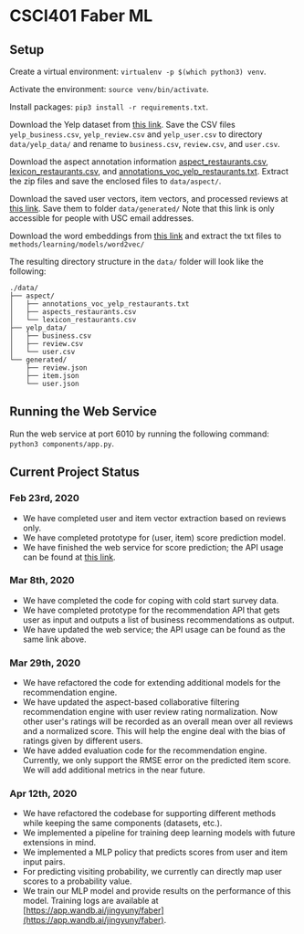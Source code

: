 # CSCI401 Faber ML

## Setup

Create a virtual environment: `virtualenv -p $(which python3) venv`.

Activate the environment: `source venv/bin/activate`.

Install packages: `pip3 install -r requirements.txt`.

Download the Yelp dataset from [this link](https://www.kaggle.com/yelp-dataset/yelp-dataset/version/4). Save the CSV files `yelp_business.csv`, `yelp_review.csv` and `yelp_user.csv` to directory `data/yelp_data/` and rename to `business.csv`, `review.csv`, and `user.csv`.

Download the aspect annotation information [aspect\_restaurants.csv](http://ir.ii.uam.es/aspects/data/vocabularies/aspects_restaurants.zip), [lexicon\_restaurants.csv](http://ir.ii.uam.es/aspects/data/lexicons/lexicon_restaurants.zip), and [annotations\_voc\_yelp\_restaurants.txt](http://ir.ii.uam.es/aspects/data/annotations/voc/annotations_voc_yelp_restaurants.zip). Extract the zip files and save the enclosed files to `data/aspect/`.

Download the saved user vectors, item vectors, and processed reviews at [this link](https://drive.google.com/drive/folders/1Jt3U2ix-zsZljOEYikY8Hc3y_kLDYH5G?usp=sharing). Save them to folder `data/generated/` Note that this link is only accessible for people with USC email addresses.

Download the word embeddings from [this link](http://nlp.stanford.edu/data/glove.6B.zip) and extract the txt files to `methods/learning/models/word2vec/`

The resulting directory structure in the `data/` folder will look like the following:

```
./data/
├── aspect/
│   ├── annotations_voc_yelp_restaurants.txt
│   ├── aspects_restaurants.csv
│   └── lexicon_restaurants.csv
├── yelp_data/
│   ├── business.csv
│   ├── review.csv
│   └── user.csv
└── generated/
    ├── review.json
    ├── item.json
    └── user.json
```

## Running the Web Service

Run the web service at port 6010 by running the following command: `python3 components/app.py`.

## Current Project Status

### Feb 23rd, 2020

* We have completed user and item vector extraction based on reviews only.
* We have completed prototype for (user, item) score prediction model.
* We have finished the web service for score prediction; the API usage can be found at [this link](https://www.getpostman.com/collections/8973bb93151b84d82b38).

### Mar 8th, 2020

* We have completed the code for coping with cold start survey data.
* We have completed prototype for the recommendation API that gets user as input and outputs a list of business recommendations as output.
* We have updated the web service; the API usage can be found as the same link above.

### Mar 29th, 2020

* We have refactored the code for extending additional models for the recommendation engine.
* We have updated the aspect-based collaborative filtering recommendation engine with user review rating normalization. Now other user's ratings will be recorded as an overall mean over all reviews and a normalized score. This will help the engine deal with the bias of ratings given by different users.
* We have added evaluation code for the recommendation engine. Currently, we only support the RMSE error on the predicted item score. We will add additional metrics in the near future.

### Apr 12th, 2020

* We have refactored the codebase for supporting different methods while keeping the same components (datasets, etc.).
* We implemented a pipeline for training deep learning models with future extensions in mind.
* We implemented a MLP policy that predicts scores from user and item input pairs.
* For predicting visiting probability, we currently can directly map user scores to a probability value.
* We train our MLP model and provide results on the performance of this model. Training logs are available at [https://app.wandb.ai/jingyuny/faber](https://app.wandb.ai/jingyuny/faber).
